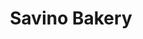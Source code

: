 ---
title: "Savino Bakery"
url: /kechery/savino-bakery-kechery-aloor-mattom-road/
shop: Allgemein
---